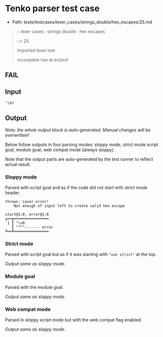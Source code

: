 # Tenko parser test case

- Path: tests/testcases/lexer_cases/strings_double/hex_escapes/25.md

> :: lexer cases : strings double : hex escapes
>
> ::> 25
>
> Imported lexer test
>
> incomplete hex at eol/eof

## FAIL

## Input

`````js
"\x0
`````

## Output

_Note: the whole output block is auto-generated. Manual changes will be overwritten!_

Below follow outputs in four parsing modes: sloppy mode, strict mode script goal, module goal, web compat mode (always sloppy).

Note that the output parts are auto-generated by the test runner to reflect actual result.

### Sloppy mode

Parsed with script goal and as if the code did not start with strict mode header.

`````
throws: Lexer error!
    Not enough of input left to create valid hex escape

start@1:0, error@1:0
╔══╦════════════════
 1 ║ "\x0
   ║ ^^^^------- error
╚══╩════════════════

`````

### Strict mode

Parsed with script goal but as if it was starting with `"use strict"` at the top.

_Output same as sloppy mode._

### Module goal

Parsed with the module goal.

_Output same as sloppy mode._

### Web compat mode

Parsed in sloppy script mode but with the web compat flag enabled.

_Output same as sloppy mode._
